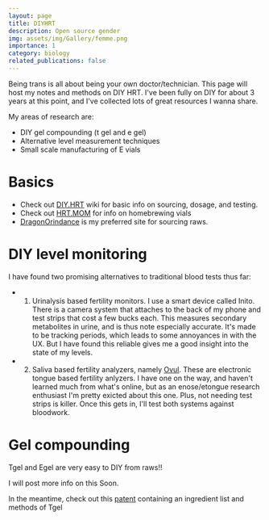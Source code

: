 ```yaml
---
layout: page
title: DIYHRT
description: Open source gender
img: assets/img/Gallery/femme.png
importance: 1
category: biology
related_publications: false
---
```

Being trans is all about being your own doctor/technician. This page will host my notes and methods on DIY HRT. I've been fully on DIY for about 3 years at this point, and I've collected lots of great resources I wanna share.


My areas of research are:
* DIY gel compounding (t gel and e gel)
* Alternative level measurement techniques
* Small scale manufacturing of E vials

# Basics
* Check out <a href="https://diyhrt.wiki">DIY.HRT</a> wiki for basic info on sourcing, dosage, and testing.
* Check out <a href="https://www.hrt.mom">HRT.MOM</a> for info on homebrewing vials
* <a href="https://www.dragonordnance.com">DragonOrindance</a> is my preferred site for sourcing raws.

# DIY level monitoring

I have found two promising alternatives to traditional blood tests thus far:
* 1) Urinalysis based fertility monitors. I use a smart device called Inito. There is a camera system that attaches to the back of my phone and test strips that cost a few bucks each. This measures secondary metabolites in urine, and is thus note especially accurate. It's made to be tracking periods, which leads to some annoyances in with the UX. But I have found this reliable gives me a good insight into the state of my levels.
* 2) Saliva based fertility analyzers, namely <a href="https://ovul.ai">Ovul</a>. These are electronic tongue based fertility anlyzers. I have one on the way, and haven't learned much from what's online, but as an enose/etongue research enthusiast I'm pretty exicted about this one. Plus, not needing test strips is killer. Once this gets in, I'll test both systems against bloodwork.


# Gel compounding

Tgel and Egel are very easy to DIY from raws!!


I will post more info on this Soon.


In the meantime, check out this <a href="https://patents.google.com/patent/US20070237822A1/en">patent</a> containing an ingredient list and methods of Tgel
